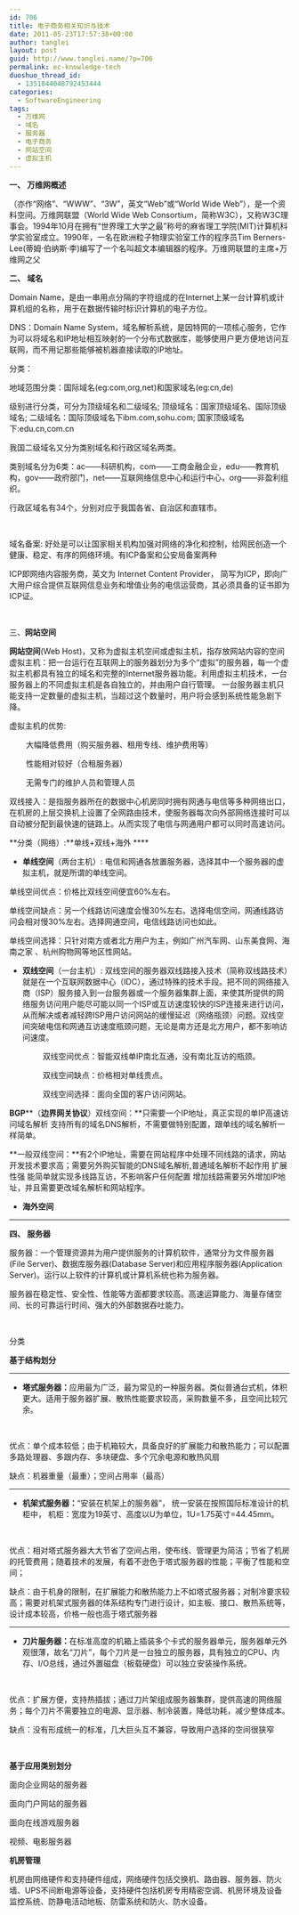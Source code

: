 ```yaml
---
id: 706
title: 电子商务相关知识与技术
date: 2011-05-23T17:57:38+00:00
author: tanglei
layout: post
guid: http://www.tanglei.name/?p=706
permalink: ec-knowledge-tech
duoshuo_thread_id:
  - 1351844048792453444
categories:
  - SoftwareEngineering
tags:
  - 万维网
  - 域名
  - 服务器
  - 电子商务
  - 网站空间
  - 虚拟主机
---
```

**一、** **万维网概述**

（亦作“网络”、“WWW”、“3W”，英文“Web”或“World Wide Web”），是一个资料空间。万维网联盟（World Wide Web Consortium，简称W3C），又称W3C理事会。1994年10月在拥有“世界理工大学之最”称号的麻省理工学院(MIT)计算机科学实验室成立。1990年，一名在欧洲粒子物理实验室工作的程序员Tim Berners-Lee(蒂姆·伯纳斯·李)编写了一个名叫超文本编辑器的程序。万维网联盟的主席+万维网之父

**二、** **域名**

Domain Name，是由一串用点分隔的字符组成的在Internet上某一台计算机或计算机组的名称，用于在数据传输时标识计算机的电子方位。

DNS：Domain Name System，域名解析系统，是因特网的一项核心服务，它作为可以将域名和IP地址相互映射的一个分布式数据库，能够使用户更方便地访问互联网，而不用记那些能够被机器直接读取的IP地址。

分类：

地域范围分类：国际域名(eg:com,org,net)和国家域名(eg:cn,de)

级别进行分类，可分为顶级域名和二级域名; 顶级域名：国家顶级域名、国际顶级域名; 二级域名：国际顶级域名下ibm.com,sohu.com; 国家顶级域名下:edu.cn,com.cn

我国二级域名又分为类别域名和行政区域名两类。

类别域名分为6类：ac——科研机构，com——工商金融企业，edu——教育机构，gov——政府部门，net——互联网络信息中心和运行中心，org——非盈利组织。

行政区域名有34个，分别对应于我国各省、自治区和直辖市。

&nbsp;

域名备案: 好处是可以让国家相关机构加强对网络的净化和控制，给网民创造一个健康、稳定、有序的网络环境。有ICP备案和公安局备案两种

ICP即网络内容服务商，英文为 Internet Content Provider， 简写为ICP，即向广大用户综合提供互联网信息业务和增值业务的电信运营商，其必须具备的证书即为ICP证。

&nbsp;

三、**网站空间**

**网站空间**(Web Host)，又称为虚拟主机空间或虚拟主机，指存放网站内容的空间虚拟主机：把一台运行在互联网上的服务器划分为多个“虚拟”的服务器，每一个虚拟主机都具有独立的域名和完整的Internet服务器功能。利用虚拟主机技术，一台服务器上的不同虚拟主机是各自独立的，并由用户自行管理。 一台服务器主机只能支持一定数量的虚拟主机，当超过这个数量时，用户将会感到系统性能急剧下降。

虚拟主机的优势:

<p style="padding-left: 30px;">
  大幅降低费用（购买服务器、租用专线、维护费用等）
</p>

<p style="padding-left: 30px;">
  性能相对较好（合租服务器）
</p>

<p style="padding-left: 30px;">
  无需专门的维护人员和管理人员
</p>

双线接入：是指服务器所在的数据中心机房同时拥有网通与电信等多种网络出口，在机房的上层交换机上设置了全网路由技术，使服务器每次向外部网络连接时可以自动被分配到最快速的链路上。从而实现了电信与网通用户都可以同时高速访问。

**分类（网络）:**单线+双线+海外 ****

  * **单线空间**（两台主机）: 电信和网通各放置服务器，选择其中一个服务器的虚拟主机，就是所谓的单线空间。

单线空间优点：价格比双线空间便宜60%左右。

单线空间缺点：另一个线路访问速度会慢30%左右。选择电信空间，网通线路访问会相对慢30%左右。选择网通空间，电信线路访问也如此。

单线空间选择：只针对南方或者北方用户为主，例如广州汽车网、山东美食网、海南之家 、杭州购物网等地区性网站。

  * **双线空间**（一台主机）: 双线空间的服务器双线路接入技术（简称双线路技术）就是在一个互联网数据中心（IDC），通过特殊的技术手段。把不同的网络接入商（ISP）服务接入到一台服务器或一个服务器集群上面，来使其所提供的网络服务访问用户能尽可能以同一个ISP或互访速度较快的ISP连接来进行访问，从而解决或者减轻跨ISP用户访问网站的缓慢延迟（网络瓶颈）问题。双线空间突破电信和网通互访速度瓶颈问题，无论是南方还是北方用户，都不影响访问速度。

<p style="padding-left: 60px;">
  双线空间优点：智能双线单IP南北互通，没有南北互访的瓶颈。
</p>

<p style="padding-left: 60px;">
  双线空间缺点：价格相对单线贵点。
</p>

<p style="padding-left: 60px;">
  双线空间选择：面向全国的客户访问网站。
</p>

**BGP****（**边界网关协议**）双线空间：**只需要一个IP地址，真正实现的单IP高速访问域名解析 支持所有的域名DNS解析，不需要做特别配置，跟单线的域名解析一样简单。
  
**一般双线空间：**有2个IP地址，需要在网站程序中处理不同线路的请求，网站开发技术要求高；需要另外购买智能的DNS域名解析,普通域名解析不起作用 扩展性强 能简单就实现多线路互访，不影响客户任何配置 增加线路需要另外增加IP地址，并且需要更改域名解析和网站程序。

  * **海外空间**

 ****

**四、** **服务器**

服务器：一个管理资源并为用户提供服务的计算机软件，通常分为文件服务器(File Server)、数据库服务器(Database Server)和应用程序服务器(Application Server)。运行以上软件的计算机或计算机系统也称为服务器。

服务器在稳定性、安全性、性能等方面都要求较高。高速运算能力、海量存储空间、长的可靠运行时间、强大的外部数据吞吐能力。

&nbsp;

分类

**基于结构划分**

 ****

  * **<span style="font-weight: normal;"><strong>塔式服务器：</strong>应用最为广泛，最为常见的一种服务器。类似普通台式机，体积更大。适用于服务器扩展、散热性能要求较高，采购数量不多，且空间比较冗余。</span>**

&nbsp;

优点：单个成本较低；由于机箱较大，具备良好的扩展能力和散热能力；可以配置多路处理器、多跟内存、多块硬盘、多个冗余电源和散热风扇

缺点：机器重量（最重）；空间占用率（最高）

 ****

  * **<span style="font-weight: normal;"><strong>机架式服务器：</strong>“安装在机架上的服务器”， 统一安装在按照国际标准设计的机柜中， 机柜：宽度为19英寸、高度以U为单位，1U=1.75英寸=44.45mm。</span>**

&nbsp;

优点：相对塔式服务器大大节省了空间占用，使布线、管理更为简洁；节省了机房的托管费用；随着技术的发展，有着不逊色于塔式服务器的性能；平衡了性能和空间；

缺点：由于机身的限制，在扩展能力和散热能力上不如塔式服务器；对制冷要求较高；需要对机架式服务器的体系结构专门进行设计，如主板、接口、散热系统等，设计成本较高，价格一般也高于塔式服务器

 ****

  * **<span style="font-weight: normal;"><strong>刀片服务器：</strong>在标准高度的机箱上插装多个卡式的服务器单元，服务器单元外观很薄，故名“刀片”，每个刀片是一台独立的服务器，具有独立的CPU、内存、I/O总线，通过外置磁盘（板载硬盘）可以独立安装操作系统。</span>**

&nbsp;

优点：扩展方便，支持热插拔；通过刀片架组成服务器集群，提供高速的网络服务；每个刀片不需要独立的电源、显示器、制冷装置，降低功耗，减少整体成本。

缺点：没有形成统一的标准，几大巨头互不兼容，导致用户选择的空间很狭窄

&nbsp;

 **基于应用类别划分**

面向企业网站的服务器

面向门户网站的服务器

面向在线游戏服务器

视频、电影服务器

**机房管理**

机房由网络硬件和支持硬件组成，网络硬件包括交换机、路由器、服务器、防火墙、UPS不间断电源等设备，支持硬件包括机房专用精密空调、机房环境及设备监控系统、防静电活动地板、防雷系统和防火、防水设备。

&nbsp;
